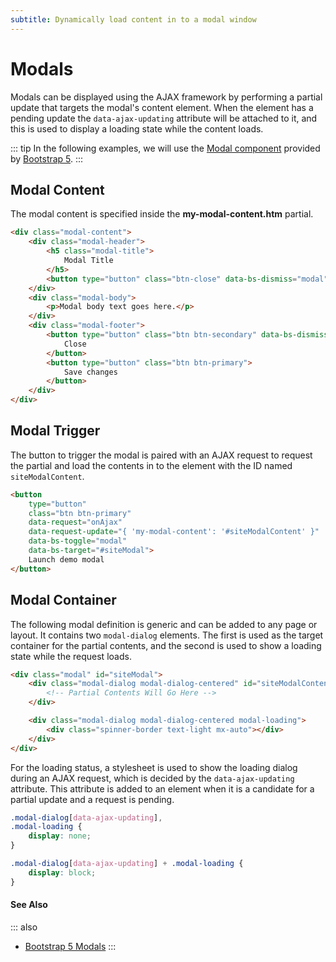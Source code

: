 ```yaml
---
subtitle: Dynamically load content in to a modal window
---
```

# Modals

Modals can be displayed using the AJAX framework by performing a partial update that targets the modal's content element. When the element has a pending update the `data-ajax-updating` attribute will be attached to it, and this is used to display a loading state while the content loads.

::: tip
In the following examples, we will use the [Modal component](https://getbootstrap.com/docs/5.2/components/modal/) provided by [Bootstrap 5](https://getbootstrap.com).
:::

## Modal Content

The modal content is specified inside the **my-modal-content.htm** partial.

```html
<div class="modal-content">
    <div class="modal-header">
        <h5 class="modal-title">
            Modal Title
        </h5>
        <button type="button" class="btn-close" data-bs-dismiss="modal"></button>
    </div>
    <div class="modal-body">
        <p>Modal body text goes here.</p>
    </div>
    <div class="modal-footer">
        <button type="button" class="btn btn-secondary" data-bs-dismiss="modal">
            Close
        </button>
        <button type="button" class="btn btn-primary">
            Save changes
        </button>
    </div>
</div>
```

## Modal Trigger

The button to trigger the modal is paired with an AJAX request to request the partial and load the contents in to the element with the ID named `siteModalContent`.

```html
<button
    type="button"
    class="btn btn-primary"
    data-request="onAjax"
    data-request-update="{ 'my-modal-content': '#siteModalContent' }"
    data-bs-toggle="modal"
    data-bs-target="#siteModal">
    Launch demo modal
</button>
```

## Modal Container

The following modal definition is generic and can be added to any page or layout. It contains two `modal-dialog` elements. The first is used as the target container for the partial contents, and the second is used to show a loading state while the request loads.

```html
<div class="modal" id="siteModal">
    <div class="modal-dialog modal-dialog-centered" id="siteModalContent">
        <!-- Partial Contents Will Go Here -->
    </div>

    <div class="modal-dialog modal-dialog-centered modal-loading">
        <div class="spinner-border text-light mx-auto"></div>
    </div>
</div>
```

For the loading status, a stylesheet is used to show the loading dialog during an AJAX request, which is decided by the `data-ajax-updating` attribute. This attribute is added to an element when it is a candidate for a partial update and a request is pending.

```css
.modal-dialog[data-ajax-updating],
.modal-loading {
    display: none;
}

.modal-dialog[data-ajax-updating] + .modal-loading {
    display: block;
}
```

#### See Also

::: also
* [Bootstrap 5 Modals](https://getbootstrap.com/docs/5.2/components/modal/)
:::
